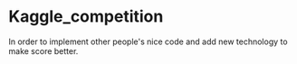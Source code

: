 # Kaggle_competition
In order to implement  other people's nice code and  add new technology to make score better.
